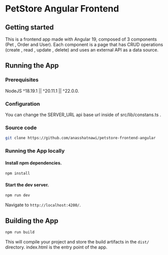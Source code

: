 # PetStore Angular Frontend

## Getting started

This is a frontend app made with Angular 19, composed of 3 components (Pet , Order and User). Each component is a page that has CRUD operations (create , read , update , delete) and uses an external API as a data source.

## Running the App

### Prerequisites

NodeJS ^18.19.1 || ^20.11.1 || ^22.0.0.

### Configuration

You can change the SERVER_URL api base url inside of src/lib/constans.ts .

### Source code

```bash
git clone https://github.com/anasshatnawi/petstore-frontend-angular
```

### Running the App locally

#### Install npm dependencies.

```bash
npm install
```

#### Start the dev server.

```bash
npm run dev
```

Navigate to `http://localhost:4200/`.

## Building the App

```bash
npm run build
```

This will compile your project and store the build artifacts in the `dist/` directory. index.html is the entry point of the app.

